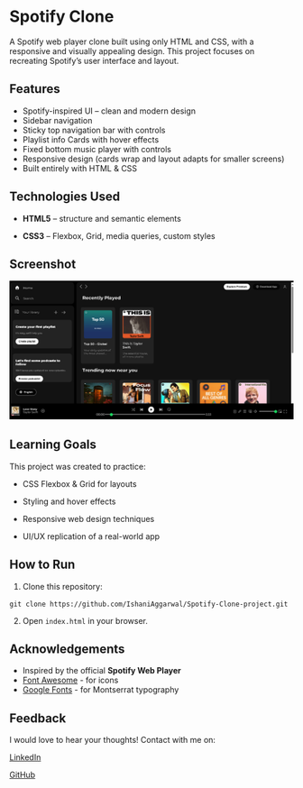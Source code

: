 
# Spotify Clone

A Spotify web player clone built using only HTML and CSS, with a responsive and visually appealing design. This project focuses on recreating Spotify’s user interface and layout.



## Features

- Spotify-inspired UI – clean and modern design
- Sidebar navigation
- Sticky top navigation bar with controls
- Playlist info Cards with hover effects
- Fixed bottom music player with controls
- Responsive design (cards wrap and layout adapts for smaller screens)
- Built entirely with HTML & CSS


## Technologies Used

- **HTML5** – structure and semantic elements

- **CSS3** – Flexbox, Grid, media queries, custom styles


## Screenshot
![Screenshot](Screenshot.png)


## Learning Goals

This project was created to practice:

- CSS Flexbox & Grid for layouts

- Styling and hover effects

- Responsive web design techniques

- UI/UX replication of a real-world app





## How to Run

  1. Clone this repository:
    
    git clone https://github.com/IshaniAggarwal/Spotify-Clone-project.git


  2. Open `index.html` in your browser. 
## Acknowledgements

 -  Inspired by the official **Spotify Web Player** 
 - [Font Awesome](https://fontawesome.com/) - for icons
 - [Google Fonts](https://fonts.google.com/) - for Montserrat typography

## Feedback 

I would love to hear your thoughts! Contact with me on:

[LinkedIn](https://www.linkedin.com/in/ishani-aggarwal-643259320/)

[GitHub](https://github.com/IshaniAggarwal)

 

